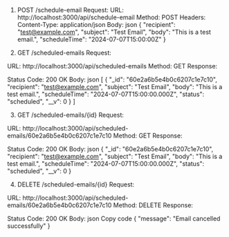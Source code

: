 1. POST /schedule-email
Request:
URL: http://localhost:3000/api/schedule-email
Method: POST
Headers:
  Content-Type: application/json
Body:
json
{
    "recipient": "test@example.com",
    "subject": "Test Email",
    "body": "This is a test email.",
    "scheduleTime": "2024-07-07T15:00:00Z"
}

2. GET /scheduled-emails
Request:

URL: http://localhost:3000/api/scheduled-emails
Method: GET
Response:

Status Code: 200 OK
Body:
json
[
    {
        "_id": "60e2a6b5e4b0c6207c1e7c10",
        "recipient": "test@example.com",
        "subject": "Test Email",
        "body": "This is a test email.",
        "scheduleTime": "2024-07-07T15:00:00.000Z",
        "status": "scheduled",
        "__v": 0
    }
]

3. GET /scheduled-emails/{id}
Request:

URL: http://localhost:3000/api/scheduled-emails/60e2a6b5e4b0c6207c1e7c10
Method: GET
Response:

Status Code: 200 OK
Body:
json
{
    "_id": "60e2a6b5e4b0c6207c1e7c10",
    "recipient": "test@example.com",
    "subject": "Test Email",
    "body": "This is a test email.",
    "scheduleTime": "2024-07-07T15:00:00.000Z",
    "status": "scheduled",
    "__v": 0
}


4. DELETE /scheduled-emails/{id}
Request:

URL: http://localhost:3000/api/scheduled-emails/60e2a6b5e4b0c6207c1e7c10
Method: DELETE
Response:

Status Code: 200 OK
Body:
json
Copy code
{
    "message": "Email cancelled successfully"
}
